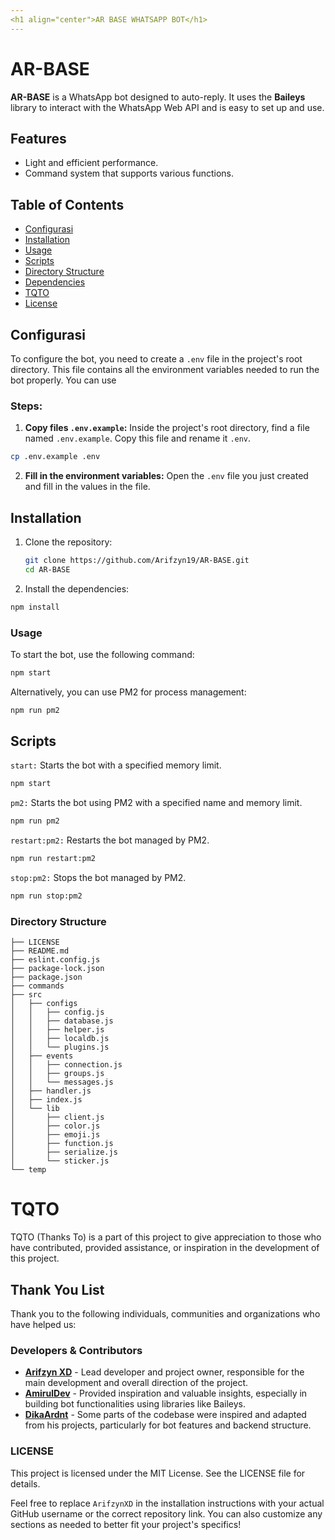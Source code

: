 ```yaml
---
<h1 align="center">AR BASE WHATSAPP BOT</h1>
---
```


# AR-BASE

**AR-BASE** is a WhatsApp bot designed to auto-reply. It uses the **Baileys** library to interact with the WhatsApp Web API and is easy to set up and use.

## Features

- Light and efficient performance.
- Command system that supports various functions.

## Table of Contents

- [Configurasi](#Configurasi)
- [Installation](#installation)
- [Usage](#usage)
- [Scripts](#scripts)
- [Directory Structure](#directory-structure)
- [Dependencies](#dependencies)
- [TQTO](#TQTO)
- [License](#license)

## Configurasi

To configure the bot, you need to create a `.env` file in the project's root directory. This file contains all the environment variables needed to run the bot properly. You can use

### Steps:

1. **Copy files `.env.example`:**
   Inside the project's root directory, find a file named `.env.example`. Copy this file and rename it `.env`.

```bash
cp .env.example .env
```

2. **Fill in the environment variables:**
   Open the `.env` file you just created and fill in the values in the file.

## Installation

1. Clone the repository:

   ```bash
   git clone https://github.com/Arifzyn19/AR-BASE.git
   cd AR-BASE
   ```

2. Install the dependencies:

```bash
npm install
```

### Usage

To start the bot, use the following command:

```bash
npm start
```

Alternatively, you can use PM2 for process management:

```bash
npm run pm2
```

## Scripts

`start:` Starts the bot with a specified memory limit.

```bash
npm start
```

`pm2:` Starts the bot using PM2 with a specified name and memory limit.

```bash
npm run pm2
```

`restart:pm2:` Restarts the bot managed by PM2.

```bash
npm run restart:pm2
```

`stop:pm2:` Stops the bot managed by PM2.

```bash
npm run stop:pm2
```

### Directory Structure

```
├── LICENSE
├── README.md
├── eslint.config.js
├── package-lock.json
├── package.json
├── commands
├── src
│   ├── configs
│   │   ├── config.js
│   │   ├── database.js
│   │   ├── helper.js
│   │   ├── localdb.js
│   │   └── plugins.js
│   ├── events
│   │   ├── connection.js
│   │   ├── groups.js
│   │   └── messages.js
│   ├── handler.js
│   ├── index.js
│   └── lib
│       ├── client.js
│       ├── color.js
│       ├── emoji.js
│       ├── function.js
│       ├── serialize.js
│       └── sticker.js
└── temp
```

# TQTO

TQTO (Thanks To) is a part of this project to give appreciation to those who have contributed, provided assistance, or inspiration in the development of this project.

## Thank You List

Thank you to the following individuals, communities and organizations who have helped us:

### Developers & Contributors

- [**Arifzyn XD**](https://github.com/Arifzyn19) - Lead developer and project owner, responsible for the main development and overall direction of the project.
- [**AmirulDev**](https://github.com/amiruldev20) - Provided inspiration and valuable insights, especially in building bot functionalities using libraries like Baileys.
- [**DikaArdnt**](https://github.com/DikaArdnt) - Some parts of the codebase were inspired and adapted from his projects, particularly for bot features and backend structure.

### LICENSE

This project is licensed under the MIT License. See the LICENSE file for details.

Feel free to replace `ArifzynXD` in the installation instructions with your actual GitHub username or the correct repository link. You can also customize any sections as needed to better fit your project's specifics!
